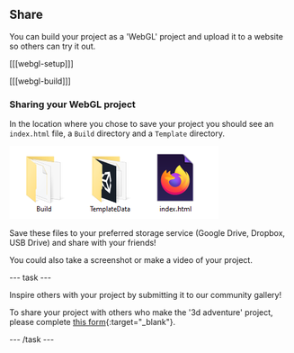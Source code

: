 ## Share

You can build your project as a 'WebGL' project and upload it to a website so others can try it out. 

[[[webgl-setup]]]

[[[webgl-build]]]

### Sharing your WebGL project

In the location where you chose to save your project you should see an `index.html` file, a `Build` directory and a `Template` directory.

![two directories and an index file shown](images/8a_webgl_files.png)

Save these files to your preferred storage service (Google Drive, Dropbox, USB Drive) and share with your friends!

You could also take a screenshot or make a video of your project. 


--- task ---

Inspire others with your project by submitting it to our community gallery! 

To share your project with others who make the '3d adventure' project, please complete [this form](https://form.raspberrypi.org/f/community-project-submissions){:target="_blank"}.

--- /task ---
